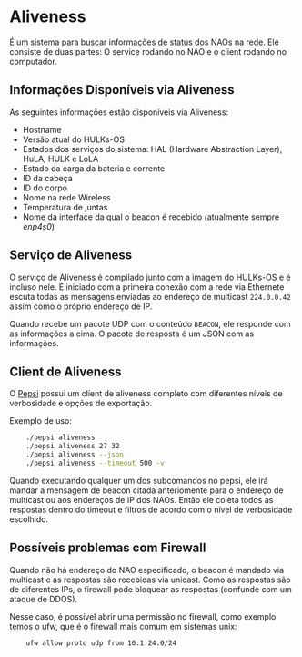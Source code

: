 # Aliveness
É um sistema para buscar informações de status dos NAOs na rede. Ele consiste de duas partes: O service rodando no NAO e o client rodando no computador.

## Informações Disponíveis via Aliveness
As seguintes informações estão disponíveis via Aliveness:

- Hostname
- Versão atual do HULKs-OS
- Estados dos serviços do sistema: HAL (Hardware Abstraction Layer), HuLA, HULK e LoLA
- Estado da carga da bateria e corrente
- ID da cabeça
- ID do corpo
- Nome na rede Wireless
- Temperatura de juntas
- Nome da interface da qual o beacon é recebido (atualmente sempre *enp4s0*)

## Serviço de Aliveness
O serviço de Aliveness é compilado junto com a imagem do HULKs-OS e é incluso nele. É iniciado com a primeira conexão com a rede via Ethernete escuta todas as mensagens enviadas ao endereço de multicast `224.0.0.42` assim como o próprio endereço de IP.

Quando recebe um pacote UDP com o conteúdo `BEACON`, ele responde com as informações a cima. O pacote de resposta é um JSON com as informações.

## Client de Aliveness
O [Pepsi](./pepsi.md) possui um client de aliveness completo com diferentes níveis de verbosidade e opções de exportação.

Exemplo de uso:
```bash
    ./pepsi aliveness
    ./pepsi aliveness 27 32
    ./pepsi aliveness --json
    ./pepsi aliveness --timeout 500 -v
```

Quando executando qualquer um dos subcomandos no pepsi, ele irá mandar a mensagem de beacon citada anteriomente para o endereço de multicast ou aos endereços de IP dos NAOs. Então ele coleta todos as respostas dentro do timeout e filtros de acordo com o nível de verbosidade escolhido.

## Possíveis problemas com Firewall
Quando não há endereço do NAO especificado, o beacon é mandado via multicast e as respostas são recebidas via unicast. Como as respostas são de diferentes IPs, o firewall pode bloquear as respostas (confunde com um ataque de DDOS).

Nesse caso, é possível abrir uma permissão no firewall, como exemplo temos o ufw, que é o firewall mais comum em sistemas unix:
```bash
    ufw allow proto udp from 10.1.24.0/24
```